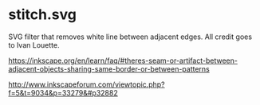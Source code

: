 # stitch.svg

SVG filter that removes white line between adjacent edges. All credit goes to Ivan Louette.

https://inkscape.org/en/learn/faq/#theres-seam-or-artifact-between-adjacent-objects-sharing-same-border-or-between-patterns

http://www.inkscapeforum.com/viewtopic.php?f=5&t=9034&p=33279&#p32882
